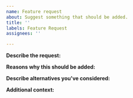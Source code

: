 ```yaml
---
name: Feature request
about: Suggest something that should be added.
title: ''
labels: Feature Request
assignees: ''

---
```


<!--
Before submitting an issue:
First, check if your request has been submitted before. If it has, please don't submit a duplicate.
Then, check if you're on the latest Divine Journey 2 version. If not, please update first.
Finally, fill out the entire form by replacing the comments (text surrounded by <!-- --​>). Please be aware that significant changes, such as altering the progression of mods, are unlikely to be considered.
-->

**Describe the request:**
<!--
Describe the feature you are requesting in a clear and concise way.
Ex. "I would like to see ... in the modpack." / "... should be enabled." / "A new ... could be added."
-->

**Reasons why this should be added:**
<!--
Sensible points on why the modpack would be "better" if this was added.
Ex. "The automation setup comes too late ..." / "There is nothing to do in the meantime ..."
-->

**Describe alternatives you've considered:**
<!--
A clear and concise description of any alternative solutions you've considered.
Ex. "If the proposed recipe isn't added, then ..." / "Setting up automation differently would be ..."
-->

**Additional context:**
<!--
Add any other context or screenshots about the feature request here.
Ex. "This would mainly solve ..." / "This mostly helps Multiplayer, because ..."
-->